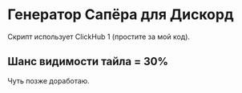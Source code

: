 # Генератор Сапёра для Дискорд
Скрипт использует ClickHub 1 (простите за мой код).

## Шанс видимости тайла = 30%
Чуть позже доработаю.
